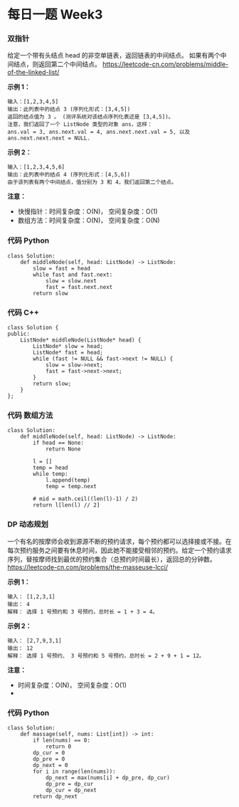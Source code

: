 # 每日一题 Week3
### 双指针
给定一个带有头结点 head 的非空单链表，返回链表的中间结点。
如果有两个中间结点，则返回第二个中间结点。
<https://leetcode-cn.com/problems/middle-of-the-linked-list/>

**示例 1：**

```
输入：[1,2,3,4,5]
输出：此列表中的结点 3 (序列化形式：[3,4,5])
返回的结点值为 3 。 (测评系统对该结点序列化表述是 [3,4,5])。
注意，我们返回了一个 ListNode 类型的对象 ans，这样：
ans.val = 3, ans.next.val = 4, ans.next.next.val = 5, 以及 ans.next.next.next = NULL.

```
**示例 2：**

```
输入：[1,2,3,4,5,6]
输出：此列表中的结点 4 (序列化形式：[4,5,6])
由于该列表有两个中间结点，值分别为 3 和 4，我们返回第二个结点。

```

**注意：**

- 快慢指针：时间复杂度：O(N)， 空间复杂度：O(1)
- 数组方法：时间复杂度：O(N)， 空间复杂度：O(N)

### 代码 Python

```python3
class Solution:
    def middleNode(self, head: ListNode) -> ListNode:
        slow = fast = head
        while fast and fast.next:
            slow = slow.next
            fast = fast.next.next
        return slow
```
### 代码 C++

```python3
class Solution {
public:
    ListNode* middleNode(ListNode* head) {
        ListNode* slow = head;
        ListNode* fast = head;
        while (fast != NULL && fast->next != NULL) {
            slow = slow->next;
            fast = fast->next->next;
        }
        return slow;
    }
};

```

### 代码 数组方法

```python3
class Solution:
    def middleNode(self, head: ListNode) -> ListNode:
        if head == None:
            return None
        
        l = []
        temp = head
        while temp:
            l.append(temp)
            temp = temp.next
            
        # mid = math.ceil((len(l)-1) / 2)
        return l[len(l) // 2]

```


### DP 动态规划

一个有名的按摩师会收到源源不断的预约请求，每个预约都可以选择接或不接。在每次预约服务之间要有休息时间，因此她不能接受相邻的预约。给定一个预约请求序列，替按摩师找到最优的预约集合（总预约时间最长），返回总的分钟数。
<https://leetcode-cn.com/problems/the-masseuse-lcci/>

**示例 1：**

```
输入： [1,2,3,1]
输出： 4
解释： 选择 1 号预约和 3 号预约，总时长 = 1 + 3 = 4。

```
**示例 2：**

```
输入： [2,7,9,3,1]
输出： 12
解释： 选择 1 号预约、 3 号预约和 5 号预约，总时长 = 2 + 9 + 1 = 12。

```

**注意：**

- 时间复杂度：O(N)， 空间复杂度：O(1)
- 

### 代码 Python

```python3
class Solution:
    def massage(self, nums: List[int]) -> int:
        if len(nums) == 0:
            return 0 
        dp_cur = 0
        dp_pre = 0
        dp_next = 0
        for i in range(len(nums)):
            dp_next = max(nums[i] + dp_pre, dp_cur)
            dp_pre = dp_cur
            dp_cur = dp_next
        return dp_next
```
